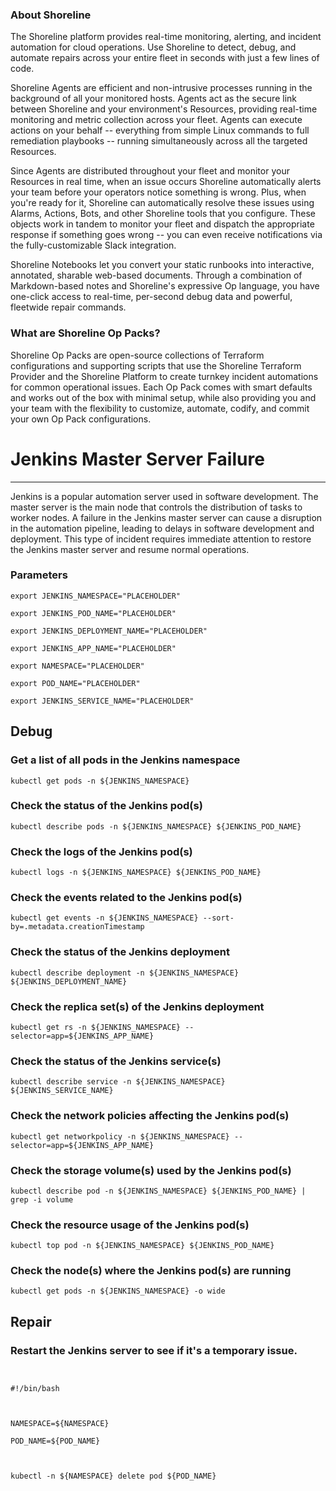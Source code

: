 
### About Shoreline
The Shoreline platform provides real-time monitoring, alerting, and incident automation for cloud operations. Use Shoreline to detect, debug, and automate repairs across your entire fleet in seconds with just a few lines of code.

Shoreline Agents are efficient and non-intrusive processes running in the background of all your monitored hosts. Agents act as the secure link between Shoreline and your environment's Resources, providing real-time monitoring and metric collection across your fleet. Agents can execute actions on your behalf -- everything from simple Linux commands to full remediation playbooks -- running simultaneously across all the targeted Resources.

Since Agents are distributed throughout your fleet and monitor your Resources in real time, when an issue occurs Shoreline automatically alerts your team before your operators notice something is wrong. Plus, when you're ready for it, Shoreline can automatically resolve these issues using Alarms, Actions, Bots, and other Shoreline tools that you configure. These objects work in tandem to monitor your fleet and dispatch the appropriate response if something goes wrong -- you can even receive notifications via the fully-customizable Slack integration.

Shoreline Notebooks let you convert your static runbooks into interactive, annotated, sharable web-based documents. Through a combination of Markdown-based notes and Shoreline's expressive Op language, you have one-click access to real-time, per-second debug data and powerful, fleetwide repair commands.

### What are Shoreline Op Packs?
Shoreline Op Packs are open-source collections of Terraform configurations and supporting scripts that use the Shoreline Terraform Provider and the Shoreline Platform to create turnkey incident automations for common operational issues. Each Op Pack comes with smart defaults and works out of the box with minimal setup, while also providing you and your team with the flexibility to customize, automate, codify, and commit your own Op Pack configurations.

# Jenkins Master Server Failure
---

Jenkins is a popular automation server used in software development. The master server is the main node that controls the distribution of tasks to worker nodes. A failure in the Jenkins master server can cause a disruption in the automation pipeline, leading to delays in software development and deployment. This type of incident requires immediate attention to restore the Jenkins master server and resume normal operations.

### Parameters
```shell
export JENKINS_NAMESPACE="PLACEHOLDER"

export JENKINS_POD_NAME="PLACEHOLDER"

export JENKINS_DEPLOYMENT_NAME="PLACEHOLDER"

export JENKINS_APP_NAME="PLACEHOLDER"

export NAMESPACE="PLACEHOLDER"

export POD_NAME="PLACEHOLDER"

export JENKINS_SERVICE_NAME="PLACEHOLDER"
```

## Debug

### Get a list of all pods in the Jenkins namespace
```shell
kubectl get pods -n ${JENKINS_NAMESPACE}
```

### Check the status of the Jenkins pod(s)
```shell
kubectl describe pods -n ${JENKINS_NAMESPACE} ${JENKINS_POD_NAME}
```

### Check the logs of the Jenkins pod(s)
```shell
kubectl logs -n ${JENKINS_NAMESPACE} ${JENKINS_POD_NAME}
```

### Check the events related to the Jenkins pod(s)
```shell
kubectl get events -n ${JENKINS_NAMESPACE} --sort-by=.metadata.creationTimestamp
```

### Check the status of the Jenkins deployment
```shell
kubectl describe deployment -n ${JENKINS_NAMESPACE} ${JENKINS_DEPLOYMENT_NAME}
```

### Check the replica set(s) of the Jenkins deployment
```shell
kubectl get rs -n ${JENKINS_NAMESPACE} --selector=app=${JENKINS_APP_NAME}
```

### Check the status of the Jenkins service(s)
```shell
kubectl describe service -n ${JENKINS_NAMESPACE} ${JENKINS_SERVICE_NAME}
```

### Check the network policies affecting the Jenkins pod(s)
```shell
kubectl get networkpolicy -n ${JENKINS_NAMESPACE} --selector=app=${JENKINS_APP_NAME}
```

### Check the storage volume(s) used by the Jenkins pod(s)
```shell
kubectl describe pod -n ${JENKINS_NAMESPACE} ${JENKINS_POD_NAME} | grep -i volume
```

### Check the resource usage of the Jenkins pod(s)
```shell
kubectl top pod -n ${JENKINS_NAMESPACE} ${JENKINS_POD_NAME}
```

### Check the node(s) where the Jenkins pod(s) are running
```shell
kubectl get pods -n ${JENKINS_NAMESPACE} -o wide
```

## Repair

### Restart the Jenkins server to see if it's a temporary issue.
```shell


#!/bin/bash



NAMESPACE=${NAMESPACE}

POD_NAME=${POD_NAME}



kubectl -n ${NAMESPACE} delete pod ${POD_NAME}




```